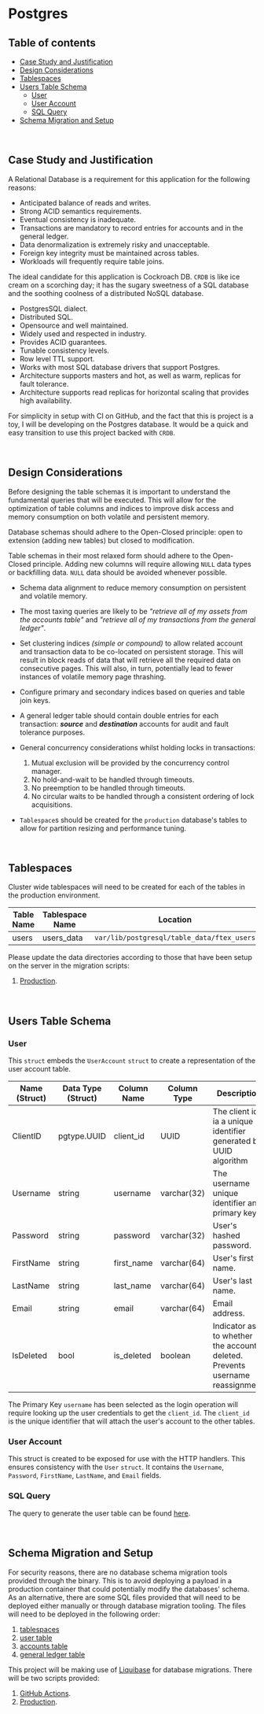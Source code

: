 # Postgres

## Table of contents

- [Case Study and Justification](#case-study-and-justification)
- [Design Considerations](#design-considerations)
- [Tablespaces](#tablespaces)
- [Users Table Schema](#users-table-schema)
  - [User](#user)
  - [User Account](#user-account)
  - [SQL Query](#sql-query)
- [Schema Migration and Setup](#schema-migration-and-setup)

<br/>

## Case Study and Justification

A Relational Database is a requirement for this application for the following reasons:
* Anticipated balance of reads and writes.
* Strong ACID semantics requirements.
* Eventual consistency is inadequate.
* Transactions are mandatory to record entries for accounts and in the general ledger.
* Data denormalization is extremely risky and unacceptable.
* Foreign key integrity must be maintained across tables.
* Workloads will frequently require table joins.

The ideal candidate for this application is Cockroach DB. `CRDB` is like ice cream on a scorching day;
it has the sugary sweetness of a SQL database and the soothing coolness of a distributed NoSQL database.

* PostgresSQL dialect.
* Distributed SQL.
* Opensource and well maintained.
* Widely used and respected in industry.
* Provides ACID guarantees.
* Tunable consistency levels.
* Row level TTL support.
* Works with most SQL database drivers that support Postgres.
* Architecture supports masters and hot, as well as warm, replicas for fault tolerance.
* Architecture supports read replicas for horizontal scaling that provides high availability.

For simplicity in setup with CI on GitHub, and the fact that this is project is a toy, I will be developing
on the Postgres database. It would be a quick and easy transition to use this project backed with `CRDB`.

<br/>

## Design Considerations

Before designing the table schemas it is important to understand the fundamental queries that will
be executed. This will allow for the optimization of table columns and indices to improve disk access
and memory consumption on both volatile and persistent memory.

Database schemas should adhere to the Open-Closed principle: open to extension (adding new tables) but
closed to modification.

Table schemas in their most relaxed form should adhere to the Open-Closed principle. Adding new columns
will require allowing `NULL` data types or backfilling data. `NULL` data should be avoided whenever
possible.

* Schema data alignment to reduce memory consumption on persistent and volatile memory.
* The most taxing queries are likely to be _"retrieve all of my assets from the accounts table"_ and
  _"retrieve all of my transactions from the general ledger"_.
* Set clustering indices _(simple or compound)_ to allow related account and transaction data to be
  co-located on persistent storage. This will result in block reads of data that will retrieve all the
  required data on consecutive pages. This will also, in turn, potentially lead to fewer instances of
  volatile memory page thrashing.
* Configure primary and secondary indices based on queries and table join keys.
* A general ledger table should contain double entries for each transaction: **_source_** and **_destination_**
  accounts for audit and fault tolerance purposes.
* General concurrency considerations whilst holding locks in transactions:
  1. Mutual exclusion will be provided by the concurrency control manager.
  2. No hold-and-wait to be handled through timeouts.
  3. No preemption to be handled through timeouts.
  4. No circular waits to be handled through a consistent ordering of lock acquisitions.
* `Tablespace`s should be created for the `production` database's tables to allow for partition resizing
  and performance tuning.
 
  <br/>

## Tablespaces

Cluster wide tablespaces will need to be created for each of the tables in the production environment.

| Table Name | Tablespace Name | Location                                   |
|------------|-----------------|--------------------------------------------|
| users      | users_data      | `var/lib/postgresql/table_data/ftex_users` |

Please update the data directories according to those that have been setup on the server in the migration
scripts:
1. [Production](schema_production.sql).

<br/>

## Users Table Schema

### User

This `struct` embeds the `UserAccount` `struct` to create a representation of the user account table.

| Name (Struct) | Data Type (Struct) | Column Name | Column Type | Description                                                                     |
|---------------|--------------------|-------------|-------------|---------------------------------------------------------------------------------|
| ClientID      | pgtype.UUID        | client_id   | UUID        | The client id ia a unique identifier generated by UUID algorithm                |
| Username      | string             | username    | varchar(32) | The username unique identifier and primary key.                                 |
| Password      | string             | password    | varchar(32) | User's hashed password.                                                         |
| FirstName     | string             | first_name  | varchar(64) | User's first name.                                                              |
| LastName      | string             | last_name   | varchar(64) | User's last name.                                                               |
| Email         | string             | email       | varchar(64) | Email address.                                                                  |
| IsDeleted     | bool               | is_deleted  | boolean     | Indicator as to whether the account is deleted. Prevents username reassignment. |

The Primary Key `username` has been selected as the login operation will require looking up the user
credentials to get the `client_id`. The `client_id` is the unique identifier that will attach the user's
account to the other tables.

### User Account

This struct is created to be exposed for use with the HTTP handlers. This ensures consistency with the `User` `struct`.
It contains the `Username`, `Password`, `FirstName`, `LastName`, and `Email` fields.

### SQL Query
The query to generate the user table can be found [here](users.sql).

<br/>

## Schema Migration and Setup

For security reasons, there are no database schema migration tools provided through the binary. This is to avoid deploying a
payload in a production container that could potentially modify the databases' schema. As an alternative, there are some
SQL files provided that will need to be deployed either manually or through database migration tooling. The files will need
to be deployed in the following order:

1. [tablespaces](tablespaces.sql)
2. [user table](users.sql)
3. [accounts table](accounts.sql)
4. [general ledger table](general_ledger_table.sql)

This project will be making use of [Liquibase](https://docs.liquibase.com/home.html) for database migrations.
There will be two scripts provided:

1. [GitHub Actions](schema_github_actions.sql).
2. [Production](schema_production.sql).
